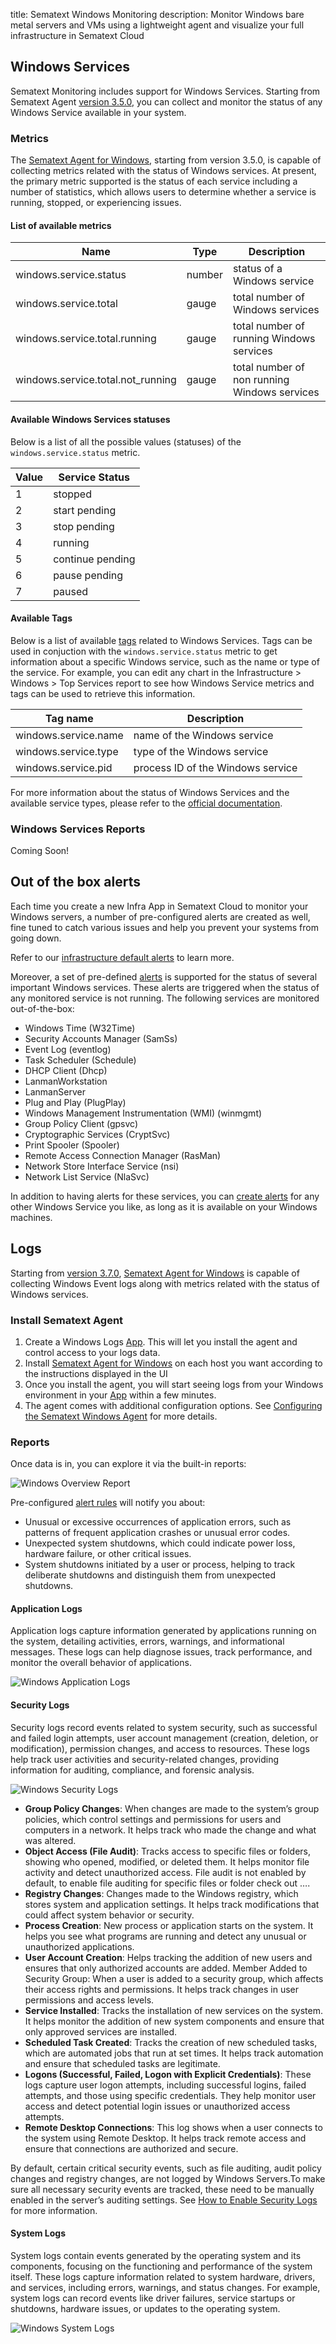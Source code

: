 title: Sematext Windows Monitoring
description: Monitor Windows bare metal servers and VMs using a lightweight agent and visualize your full infrastructure in Sematext Cloud


## Windows Services

Sematext Monitoring includes support for Windows Services. Starting from Sematext Agent [version 3.5.0](https://sematext.com/docs/agents/sematext-agent/releasenotes/#version-350), you can collect and monitor the status of any Windows Service available in your system.

### Metrics

The [Sematext Agent for Windows](https://sematext.com/docs/agents/sematext-agent/windows-installation/), starting from version 3.5.0, is capable of collecting metrics related with the status of Windows services. At present, the primary metric supported is the status of each service including a number of statistics, which allows users to determine whether a service is running, stopped, or experiencing issues.


#### List of available metrics

|Name| Type  | Description |
|----|-------|-------------|
|windows.service.status            | number |status of a Windows service|
|windows.service.total             | gauge  |total number of Windows services|
|windows.service.total.running     | gauge  |total number of running Windows services|
|windows.service.total.not_running | gauge  |total number of non running Windows services|


#### Available Windows Services statuses 

Below is a list of all the possible values (statuses) of the `windows.service.status` metric.

|Value | Service Status  |
|------|-----------------|
|1     | stopped         |
|2     | start pending   |
|3     | stop pending    |
|4     | running         |
|5     | continue pending|
|6     | pause pending   |
|7     | paused          |

#### Available Tags

Below is a list of available [tags](https://sematext.com/docs/tags/) related to Windows Services. Tags can be used in conjuction with the `windows.service.status` metric to get information  about a specific Windows service, such as the name or type of the service. For example, you can edit any chart in the Infrastructure > Windows > Top Services report to see how Windows Service metrics and tags can be used to retrieve this information.

|Tag name | Description  |
|---------|--------------|
|windows.service.name   | name of the Windows service       |
|windows.service.type   | type of the Windows service       |
|windows.service.pid    | process ID of the Windows service |

For more information about the status of Windows Services and the available service types, please refer to the [official documentation](https://learn.microsoft.com/en-us/windows/win32/api/winsvc/ns-winsvc-service_status).


### Windows Services Reports

Coming Soon!

## Out of the box alerts

Each time you create a new Infra App in Sematext Cloud to monitor your Windows servers, a number of pre-configured alerts are created as well, fine tuned to catch various issues and help you prevent your systems from going down.

Refer to our [infrastructure default alerts](https://sematext.com/docs/monitoring/servers/#core-infrastructure-alerting) to learn more.

Moreover, a set of pre-defined [alerts](https://sematext.com/docs/alerts/) is supported for the status of several important Windows services. These alerts are triggered when the status of any monitored service is not running. The following services are monitored out-of-the-box:

- Windows Time (W32Time)
- Security Accounts Manager (SamSs)
- Event Log (eventlog)
- Task Scheduler (Schedule)
- DHCP Client (Dhcp)
- LanmanWorkstation
- LanmanServer
- Plug and Play (PlugPlay)
- Windows Management Instrumentation (WMI) (winmgmt)
- Group Policy Client (gpsvc)
- Cryptographic Services (CryptSvc)
- Print Spooler (Spooler)
- Remote Access Connection Manager (RasMan)
- Network Store Interface Service (nsi)
- Network List Service (NlaSvc)

In addition to having alerts for these services, you can [create alerts](https://sematext.com/docs/alerts/creating-metrics-alerts/) for any other Windows Service you like, as long as it is available on your Windows machines.

## Logs

Starting from [version 3.7.0](https://sematext.com/docs/agents/sematext-agent/releasenotes/#version-370), [Sematext Agent for Windows](https://sematext.com/docs/agents/sematext-agent/windows-installation/) is capable of collecting Windows Event logs along with metrics related with the status of Windows services.

### Install Sematext Agent

1. Create a Windows Logs [App](https://sematext.com/docs/guide/app-guide/). This will let you install the agent and control access to your logs data.
2. Install [Sematext Agent for Windows](https://sematext.com/docs/agents/sematext-agent/windows-installation/) on each host you want according to the instructions displayed in the UI
3. Once you install the agent, you will start seeing logs from your Windows environment in your [App](https://sematext.com/docs/guide/app-guide/) within a few minutes.
4. The agent comes with additional configuration options. See [Configuring the Sematext Windows Agent](https://sematext.com/docs/integration/configuring-windows-agent/) for more details.

### Reports

Once data is in, you can explore it via the built-in reports:

![Windows Overview Report](../images/integrations/windows-logs-overview-report.png)

Pre-configured [alert rules](https://sematext.com/docs/guide/alerts-guide/) will notify you about:

- Unusual or excessive occurrences of application errors, such as patterns of frequent application crashes or unusual error codes.
- Unexpected system shutdowns, which could indicate power loss, hardware failure, or other critical issues.
- System shutdowns initiated by a user or process, helping to track deliberate shutdowns and distinguish them from unexpected shutdowns.

#### Application Logs

Application logs capture information generated by applications running on the system, detailing activities, errors, warnings, and informational messages. These logs can help diagnose issues, track performance, and monitor the overall behavior of applications. 

![Windows Application Logs](../images/integrations/windows-logs-application-report.png)

#### Security Logs

Security logs record events related to system security, such as successful and failed login attempts, user account management (creation, deletion, or modification), permission changes, and access to resources. These logs help track user activities and security-related changes, providing information for auditing, compliance, and forensic analysis.

![Windows Security Logs](../images/integrations/windows-logs-security-report.png)

- **Group Policy Changes**: When changes are made to the system’s group policies, which control settings and permissions for users and computers in a network. It helps track who made the change and what was altered.
- **Object Access (File Audit)**: Tracks access to specific files or folders, showing who opened, modified, or deleted them. It helps monitor file activity and detect unauthorized access. File audit is not enabled by default, to enable file auditing for specific files or folder check out ….
- **Registry Changes**: Changes made to the Windows registry, which stores system and application settings. It helps track modifications that could affect system behavior or security.
- **Process Creation**: New process or application starts on the system. It helps you see what programs are running and detect any unusual or unauthorized applications.
- **User Account Creation**: Helps tracking the addition of new users and ensures that only authorized accounts are added.
Member Added to Security Group: When a user is added to a security group, which affects their access rights and permissions. It helps track changes in user permissions and access levels.
- **Service Installed**: Tracks the installation of new services on the system. It helps monitor the addition of new system components and ensure that only approved services are installed.
- **Scheduled Task Created**: Tracks the creation of new scheduled tasks, which are automated jobs that run at set times. It helps track automation and ensure that scheduled tasks are legitimate.
- **Logons (Successful, Failed, Logon with Explicit Credentials)**: These logs capture user logon attempts, including successful logins, failed attempts, and those using specific credentials. They help monitor user access and detect potential login issues or unauthorized access attempts.
- **Remote Desktop Connections**: This log shows when a user connects to the system using Remote Desktop. It helps track remote access and ensure that connections are authorized and secure.

By default, certain critical security events, such as file auditing, audit policy changes and registry changes, are not logged by Windows Servers.To make sure all necessary security events are tracked, these need to be manually enabled in the server’s auditing settings. See [How to Enable Security Logs](https://sematext.com/docs/integration/how-to-enable-windows-security-logs/) for more information.

#### System Logs

System logs contain events generated by the operating system and its components, focusing on the functioning and performance of the system itself. These logs capture information related to system hardware, drivers, and services, including errors, warnings, and status changes. For example, system logs can record events like driver failures, service startups or shutdowns, hardware issues, or updates to the operating system. 

![Windows System Logs](../images/integrations/windows-logs-system-report.png)

